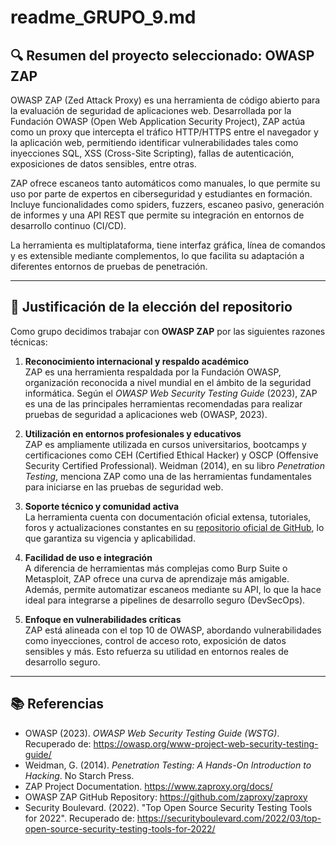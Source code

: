 # readme_GRUPO_9.md


## 🔍 Resumen del proyecto seleccionado: OWASP ZAP

OWASP ZAP (Zed Attack Proxy) es una herramienta de código abierto para la evaluación de seguridad de aplicaciones web. Desarrollada por la Fundación OWASP (Open Web Application Security Project), ZAP actúa como un proxy que intercepta el tráfico HTTP/HTTPS entre el navegador y la aplicación web, permitiendo identificar vulnerabilidades tales como inyecciones SQL, XSS (Cross-Site Scripting), fallas de autenticación, exposiciones de datos sensibles, entre otras.

ZAP ofrece escaneos tanto automáticos como manuales, lo que permite su uso por parte de expertos en ciberseguridad y estudiantes en formación. Incluye funcionalidades como spiders, fuzzers, escaneo pasivo, generación de informes y una API REST que permite su integración en entornos de desarrollo continuo (CI/CD).

La herramienta es multiplataforma, tiene interfaz gráfica, línea de comandos y es extensible mediante complementos, lo que facilita su adaptación a diferentes entornos de pruebas de penetración.

---

## 🎯 Justificación de la elección del repositorio

Como grupo decidimos trabajar con **OWASP ZAP** por las siguientes razones técnicas:

1. **Reconocimiento internacional y respaldo académico**  
   ZAP es una herramienta respaldada por la Fundación OWASP, organización reconocida a nivel mundial en el ámbito de la seguridad informática. Según el *OWASP Web Security Testing Guide* (2023), ZAP es una de las principales herramientas recomendadas para realizar pruebas de seguridad a aplicaciones web (OWASP, 2023).

2. **Utilización en entornos profesionales y educativos**  
   ZAP es ampliamente utilizada en cursos universitarios, bootcamps y certificaciones como CEH (Certified Ethical Hacker) y OSCP (Offensive Security Certified Professional). Weidman (2014), en su libro *Penetration Testing*, menciona ZAP como una de las herramientas fundamentales para iniciarse en las pruebas de seguridad web.

3. **Soporte técnico y comunidad activa**  
   La herramienta cuenta con documentación oficial extensa, tutoriales, foros y actualizaciones constantes en su [repositorio oficial de GitHub](https://github.com/zaproxy/zaproxy), lo que garantiza su vigencia y aplicabilidad.

4. **Facilidad de uso e integración**  
   A diferencia de herramientas más complejas como Burp Suite o Metasploit, ZAP ofrece una curva de aprendizaje más amigable. Además, permite automatizar escaneos mediante su API, lo que la hace ideal para integrarse a pipelines de desarrollo seguro (DevSecOps).

5. **Enfoque en vulnerabilidades críticas**  
   ZAP está alineada con el top 10 de OWASP, abordando vulnerabilidades como inyecciones, control de acceso roto, exposición de datos sensibles y más. Esto refuerza su utilidad en entornos reales de desarrollo seguro.

---

## 📚 Referencias

- OWASP (2023). *OWASP Web Security Testing Guide (WSTG)*. Recuperado de: https://owasp.org/www-project-web-security-testing-guide/
- Weidman, G. (2014). *Penetration Testing: A Hands-On Introduction to Hacking*. No Starch Press.
- ZAP Project Documentation. https://www.zaproxy.org/docs/
- OWASP ZAP GitHub Repository: https://github.com/zaproxy/zaproxy
- Security Boulevard. (2022). "Top Open Source Security Testing Tools for 2022". Recuperado de: https://securityboulevard.com/2022/03/top-open-source-security-testing-tools-for-2022/
